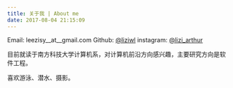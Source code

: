 ```yaml
---
title: 关于我 | About me
date: 2017-08-04 21:15:09
---
```


Email: leezisy__at__gmail.com
Github: [@liziwl](https://github.com/liziwl/)
instagram: [@lizi_arthur](https://www.instagram.com/lizi_arthur/)

目前就读于南方科技大学计算机系，对计算机前沿方向感兴趣，主要研究方向是软件工程。

喜欢游泳、潜水、摄影。